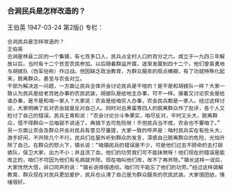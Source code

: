 ### 合涧民兵是怎样改造的？
王伯英
1947-03-24
第2版()
专栏：

    合涧民兵是怎样改造的？
    王伯英
    合涧是林县二区的一个集镇，有七百多口人，民兵占全村人口的百分之六。成立于一九四三年解放以后。当时有十二个贫苦农民参加。以后随着群运开展，逐渐发展到四十二个。他们曾英勇地与胡掳队（伪军俗称）作过战。但因缺乏政治教育，为群众服务的观点模糊，有了功就特殊化起来，脱离群众，甚至与农会对立。
    干部为解决这一问题，一方面让民兵全体开会讨论民兵是干啥的？是不是和胡掳队一样？大家一致认为民兵是给老百姓办事的农民武装，胡掳队是给地主办事，可不一样。接着又讨论农会是给谁办事，是不是和咱一家人？大家说：农会是给咱穷人办事，农会民兵都是一家人。经过这样讨论，大家明确了反对农会就是反对自己人。同时对吕黑蛋等四人的脱离群众作了批评，各个人又检讨了自己的错误。民兵王青和说：“农会讨论分斗争果实，咱尽反对，平时又头大，脱离群众，怪不得群众一见咱就不说话了。再搞下去可危险呀！不但民兵当不成，农会也不要咱了。”
    另一方面让农会及群众开会对民兵有意见尽量提，大家一致的呼声是：咱村民兵实在有些头大，游手好闲，不开除几个不行。民兵们在屋外听到群众的发言，深感自己脱离群众的危险，光怕开除了自己。在群众的怒火下，镇长说：“咱镇民兵的错误是不少，可是他们过去不顾命的去打胡掳队，保卫大家，出力不小；并且流了血，他们的功劳我们可不能抹煞呀！他们现在的错误是能改正的，咱们不可因为他们有毛病就开除。现在咱叫他们改，改不了再开除。”镇长这样一说后，大家恍然大悟，异口同声的说：“镇长说得很透彻，咱们可不能忘了他们的功劳。”经过这样调解教育，群众现在对民兵更加爱护，民兵也认清了自己是为群众服务的农民武装。大家很团结，情绪很好。
